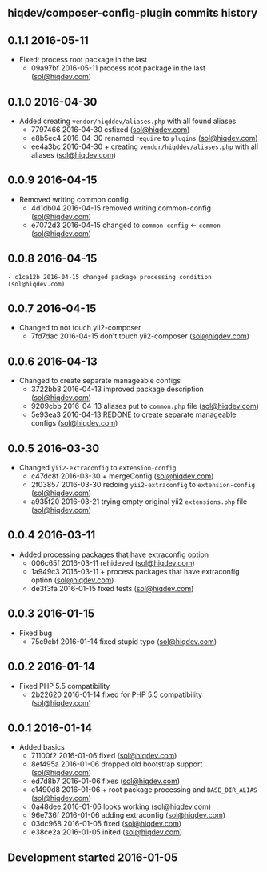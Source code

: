 hiqdev/composer-config-plugin commits history
---------------------------------------------

## 0.1.1 2016-05-11

- Fixed: process root package in the last
    - 09a97bf 2016-05-11 process root package in the last (sol@hiqdev.com)

## 0.1.0 2016-04-30

- Added creating `vendor/hiqddev/aliases.php` with all found aliases
    - 7797466 2016-04-30 csfixed (sol@hiqdev.com)
    - e8b5ec4 2016-04-30 renamed `require` to `plugins` (sol@hiqdev.com)
    - ee4a3bc 2016-04-30 + creating `vendor/hiqddev/aliases.php` with all aliases (sol@hiqdev.com)

## 0.0.9 2016-04-15

- Removed writing common config
    - 4d1db04 2016-04-15 removed writing common-config (sol@hiqdev.com)
    - e7072d3 2016-04-15 changed to `common-config` <- `common` (sol@hiqdev.com)

## 0.0.8 2016-04-15

    - c1ca12b 2016-04-15 changed package processing condition (sol@hiqdev.com)

## 0.0.7 2016-04-15

- Changed to not touch yii2-composer
    - 7fd7dac 2016-04-15 don't touch yii2-composer (sol@hiqdev.com)

## 0.0.6 2016-04-13

- Changed to create separate manageable configs
    - 3722bb3 2016-04-13 improved package description (sol@hiqdev.com)
    - 9209cbb 2016-04-13 aliases put to `common.php` file (sol@hiqdev.com)
    - 5e93ea3 2016-04-13 REDONE to create separate manageable configs (sol@hiqdev.com)

## 0.0.5 2016-03-30

- Changed `yii2-extraconfig` to `extension-config`
    - c47dc8f 2016-03-30 + mergeConfig (sol@hiqdev.com)
    - 2f03857 2016-03-30 redoing `yii2-extraconfig` to `extension-config` (sol@hiqdev.com)
    - a935f20 2016-03-21 trying empty original yii2 `extensions.php` file (sol@hiqdev.com)

## 0.0.4 2016-03-11

- Added processing packages that have extraconfig option
    - 006c65f 2016-03-11 rehideved (sol@hiqdev.com)
    - 1a949c3 2016-03-11 + process packages that have extraconfig option (sol@hiqdev.com)
    - de3f3fa 2016-01-15 fixed tests (sol@hiqdev.com)

## 0.0.3 2016-01-15

- Fixed bug
    - 75c9cbf 2016-01-14 fixed stupid typo (sol@hiqdev.com)

## 0.0.2 2016-01-14

- Fixed PHP 5.5 compatibility
    - 2b22620 2016-01-14 fixed for PHP 5.5 compatibility (sol@hiqdev.com)

## 0.0.1 2016-01-14

- Added basics
    - 71100f2 2016-01-06 fixed (sol@hiqdev.com)
    - 8ef495a 2016-01-06 dropped old bootstrap support (sol@hiqdev.com)
    - ed7d8b7 2016-01-06 fixes (sol@hiqdev.com)
    - c1490d8 2016-01-06 + root package processing and `BASE_DIR_ALIAS` (sol@hiqdev.com)
    - 0a48dee 2016-01-06 looks working (sol@hiqdev.com)
    - 96e736f 2016-01-06 adding extraconfig (sol@hiqdev.com)
    - 03dc968 2016-01-05 fixed (sol@hiqdev.com)
    - e38ce2a 2016-01-05 inited (sol@hiqdev.com)

## Development started 2016-01-05


